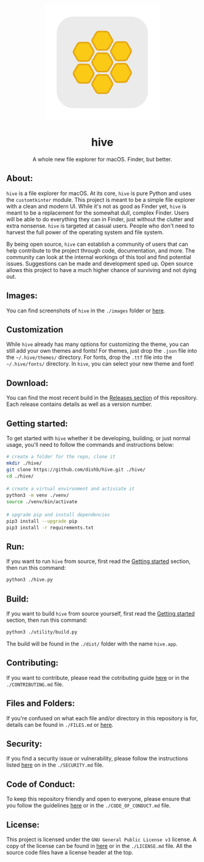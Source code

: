 <!--
    A whole new file explorer for macOS. Finder, but better.
    Copyright (C) 2023  Dishant B. (@dishb) <code.dishb@gmail.com> and contributors.

    This program is free software: you can redistribute it and/or modify
    it under the terms of the GNU General Public License as published by
    the Free Software Foundation, either version 3 of the License, or
    (at your option) any later version.

    This program is distributed in the hope that it will be useful,
    but WITHOUT ANY WARRANTY; without even the implied warranty of
    MERCHANTABILITY or FITNESS FOR A PARTICULAR PURPOSE.  See the
    GNU General Public License for more details.

    You should have received a copy of the GNU General Public License
    along with this program.  If not, see <https://www.gnu.org/licenses/>.
-->

<div align = 'center'>
    <picture>
        <source media = "(prefers-color-scheme: dark)" srcset = "./source/icons/light.png">
        <source media = "(prefers-color-scheme: light)" srcset = "./source/icons/dark.png">
        <img alt = "hive's icon" src = "./source/icons/light.png" width = 300 height = 300>
    </picture>
    <h1>hive</h1>
    A whole new file explorer for macOS. Finder, but better.
</div>

## About:
`hive` is a file explorer for macOS. At its core, `hive` is pure Python and uses the `customtkinter` module. This project is meant to be a simple file explorer with a clean and modern UI. While it's not as good as Finder yet, `hive` is meant to be a replacement for the somewhat dull, complex Finder. Users will be able to do everything they can in Finder, just without the clutter and extra nonsense. `hive` is targeted at casual users. People who don't need to harvest the full power of the operating system and file system. 

By being open source, `hive` can establish a community of users that can help contribute to the project through code, documentation, and more. The community can look at the internal workings of this tool and find potential issues. Suggestions can be made and development sped up. Open source allows this project to have a much higher chance of surviving and not dying out.

## Images:
You can find screenshots of `hive` in the `./images` folder or [here](https://github.com/dishb/hive/tree/20da48fb7e18305743c7e491de8ad361a919d252/images).

## Customization
While `hive` already has many options for customizing the theme, you can still add your own themes and fonts! For themes, just drop the `.json` file into the `~/.hive/themes/` directory. For fonts, drop the `.ttf` file into the `~/.hive/fonts/` directory. In `hive`, you can select your new theme and font!

## Download:
You can find the most recent build in the [Releases section](https://github.com/dishb/hive/releases) of this repository. Each release contains details as well as a version number.

## Getting started:
To get started with `hive` whether it be developing, building, or just normal usage, you'll need to follow the commands and instructions below:
```bash
# create a folder for the repo, clone it
mkdir ./hive/
git clone https://github.com/dishb/hive.git ./hive/
cd ./hive/

# create a virtual environment and activiate it
python3 -m venv ./venv/
source ./venv/bin/activate

# upgrade pip and install dependencies
pip3 install --upgrade pip
pip3 install -r requirements.txt
```

## Run:
If you want to run `hive` from source, first read the [Getting started](#getting-started) section, then run this command:
```bash
python3 ./hive.py
```

## Build:
If you want to build `hive` from source yourself, first read the [Getting started](#getting-started) section, then run this command:
```bash
python3 ./utility/build.py
```
The build will be found in the `./dist/` folder with the name `hive.app`.

## Contributing:
If you want to contribute, please read the cotributing guide [here](./CONTRIBUTING.md) or in the `./CONTRIBUTING.md` file.

## Files and Folders:
If you're confused on what each file and/or directory in this repository is for, details can be found in `./FILES.md` or [here](./FILES.md).

## Security:
If you find a security issue or vulnerability, please follow the instructions listed [here](./SECURITY.md) on in the `./SECURITY.md`  file.

## Code of Conduct:
To keep this repository friendly and open to everyone, please ensure that you follow the guidelines [here](./CODE_OF_CONDUCT.md) or in the `./CODE_OF_CONDUCT.md` file.

## License:
This project is licensed under the `GNU General Public License v3` license. A copy of the license can be found in [here](./LICENSE.md) or in the `./LICENSE.md` file. All the source code files have a license header at the top.
